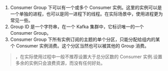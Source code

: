 1. Consumer Group 下可以有一个或多个 Consumer 实例。这里的实例可以是一个单独的进程，也可以是同一进程下的线程。在实际场景中，使用进程更为常见一些。
2. Group ID 是一个字符串，在一个 Kafka 集群中，它标识唯一的一个 Consumer Group。
3. Consumer Group 下所有实例订阅的主题的单个分区，只能分配给组内的某个 Consumer 实例消费。这个分区当然也可以被其他的 Group 消费。



> ，在实际使用过程中一般不推荐设置大于总分区数的 Consumer 实例.设置多余的实例只会浪费资源，而没有任何好处。



